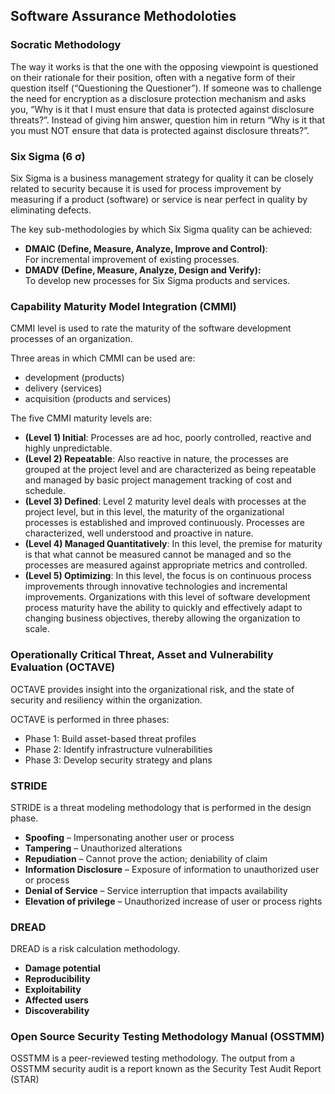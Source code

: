 ## Software Assurance Methodoloties

### Socratic Methodology
The way it works is that the one with the opposing viewpoint is questioned on their rationale for their position, often with a negative form of their question itself (“Questioning the Questioner”).
If someone was to challenge the need for encryption as a disclosure protection mechanism and asks you, “Why is it that I must ensure that data is protected against disclosure threats?”. Instead of giving him answer, question him in return “Why is it that you must NOT ensure that data is protected against disclosure threats?”.

### Six Sigma (6 σ)
Six Sigma is a business management strategy for quality it can be closely related to security because it is used for process improvement by measuring if a product (software) or service is near perfect in quality by eliminating defects.

The key sub-methodologies by which Six Sigma quality can be achieved:
- **DMAIC (Define, Measure, Analyze, Improve and Control)**:  
  For incremental improvement of existing processes.
- **DMADV (Define, Measure, Analyze, Design and Verify):**  
  To develop new processes for Six Sigma products and services.

### Capability Maturity Model Integration (CMMI)
CMMI level is used to rate the maturity of the software development processes of an organization.

Three areas in which CMMI can be used are:
- development (products)
- delivery (services)
- acquisition (products and services)

The five CMMI maturity levels are:  
- **(Level 1) Initial**: Processes are ad hoc, poorly controlled, reactive and highly unpredictable.
- **(Level 2) Repeatable**: Also reactive in nature, the processes are grouped at the project level and are characterized as being repeatable and managed by basic project management tracking of cost and schedule.
- **(Level 3) Defined**: Level 2 maturity level deals with processes at the project level, but in this level, the maturity of the organizational processes is established and improved continuously. Processes are characterized, well understood and proactive in nature.
- **(Level 4) Managed Quantitatively**: In this level, the premise for maturity is that what cannot be measured cannot be managed and so the processes are measured against appropriate metrics and controlled.
- **(Level 5) Optimizing**: In this level, the focus is on continuous process improvements through innovative technologies and incremental improvements. Organizations with this level of software development process maturity have the ability to quickly and effectively adapt to changing business objectives, thereby allowing the organization to scale.

### Operationally Critical Threat, Asset and Vulnerability Evaluation (OCTAVE)
OCTAVE provides insight into the organizational risk, and the state of security and resiliency within the organization. 

OCTAVE is performed in three phases:  
- Phase 1: Build asset-based threat profiles
- Phase 2: Identify infrastructure vulnerabilities
- Phase 3: Develop security strategy and plans

### STRIDE
STRIDE is a threat modeling methodology that is performed in the design phase.
- **Spoofing** – Impersonating another user or process  
- **Tampering** – Unauthorized alterations
- **Repudiation** – Cannot prove the action; deniability of claim
- **Information Disclosure** – Exposure of information to unauthorized user or process
- **Denial of Service** – Service interruption that impacts availability
- **Elevation of privilege** – Unauthorized increase of user or process rights

### DREAD
DREAD is a risk calculation methodology.
- **Damage potential**
- **Reproducibility**
- **Exploitability**
- **Affected users**
- **Discoverability**

### Open Source Security Testing Methodology Manual (OSSTMM)
OSSTMM is a peer-reviewed testing methodology. The output from a OSSTMM security audit is a report known as the Security Test Audit Report (STAR)
<!--stackedit_data:
eyJoaXN0b3J5IjpbLTY1MTExOTMwMCw5NzM4NDE1MTksMjAzMD
I4MDU2MCwtMTg4ODUwNDM2NCw2NzUzMTQ0ODUsLTIxMzc3NDM4
MTcsLTE2ODA2MDYzNjAsNjMwNzI2Mzg0LDg1NDQ4NTQxNiwxNj
czNjU0ODI3LC02OTg1NjYwMjldfQ==
-->